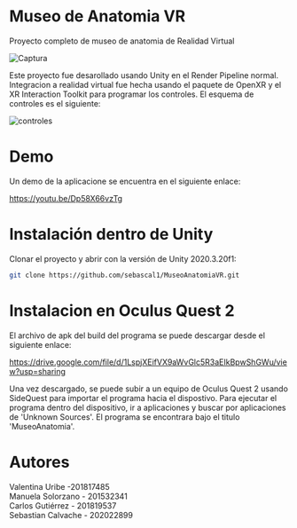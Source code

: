 # Museo de Anatomia VR
Proyecto completo de museo de anatomia de Realidad Virtual

![Captura](https://user-images.githubusercontent.com/60772784/145660623-4b99f746-3bbc-4313-9cb2-b1dc8625a839.PNG)

Este proyecto fue desarollado usando Unity en el Render Pipeline normal. Integracion a realidad virtual fue hecha usando el paquete de OpenXR y el XR Interaction Toolkit para programar los controles. El esquema de controles es el siguiente:

![controles](https://user-images.githubusercontent.com/60772784/145665082-5c273aa6-461d-446d-b31a-5188d69c372f.PNG)

# Demo
Un demo de la aplicacione se encuentra en el siguiente enlace:

https://youtu.be/Dp58X66vzTg

# Instalación dentro de Unity
Clonar el proyecto y abrir con la versión de Unity 2020.3.20f1:

```bash
git clone https://github.com/sebascal1/MuseoAnatomiaVR.git
```

# Instalacion en Oculus Quest 2
El archivo de apk del build del programa se puede descargar desde el siguiente enlace:

https://drive.google.com/file/d/1LspjXEifVX9aWvGlc5R3aEIkBpwShGWu/view?usp=sharing

Una vez descargado, se puede subir a un equipo de Oculus Quest 2 usando SideQuest para importar el programa hacia el dispostivo. Para ejecutar el programa dentro del dispositivo, ir a aplicaciones y buscar por aplicaciones de 'Unknown Sources'. El programa se encontrara bajo el titulo 'MuseoAnatomia'.

# Autores
Valentina Uribe -201817485 <br /> 
Manuela Solorzano - 201532341 <br /> 
Carlos Gutiérrez - 201819537 <br /> 
Sebastian Calvache - 202022899 <br /> 
